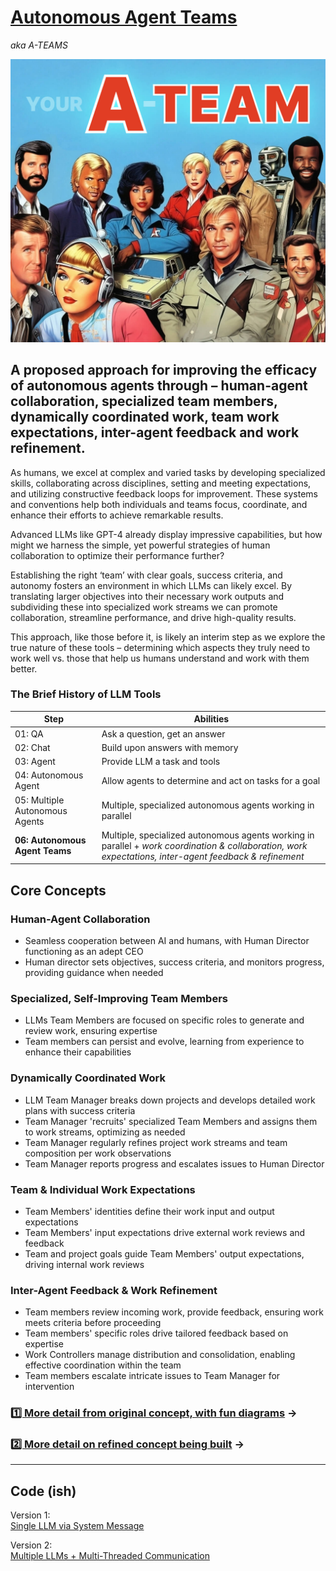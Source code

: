 # [Autonomous Agent Teams](/a-team.md) 
*aka A-TEAMS*

![A-Teams Illustration](/a-team.jpg)

## A proposed approach for improving the efficacy of autonomous agents through – human-agent collaboration, specialized team members, dynamically coordinated work, team work expectations, inter-agent feedback and work refinement.

As humans, we excel at complex and varied tasks by developing specialized skills, collaborating across disciplines, setting and meeting expectations, and utilizing constructive feedback loops for improvement. These systems and conventions help both individuals and teams focus, coordinate, and enhance their efforts to achieve remarkable results.

Advanced LLMs like GPT-4 already display impressive capabilities, but how might we harness the simple, yet powerful strategies of human collaboration to optimize their performance further?

Establishing the right ‘team’ with clear goals, success criteria, and autonomy fosters an environment in which LLMs can likely excel. By translating larger objectives into their necessary work outputs and subdividing these into specialized work streams we can promote collaboration, streamline performance, and drive high-quality results.

This approach, like those before it, is likely an interim step as we explore the true nature of these tools – determining which aspects they truly need to work well vs. those that help us humans understand and work with them better.

### The Brief History of LLM Tools


| Step | Abilities |
|---|---|
| 01: QA | Ask a question, get an answer |
| 02: Chat | Build upon answers with memory |
| 03: Agent | Provide LLM a task and tools |
| 04: Autonomous Agent | Allow agents to determine and act on tasks for a goal |
| 05: Multiple Autonomous Agents | Multiple, specialized autonomous agents working in parallel |
| **06: Autonomous Agent Teams** | Multiple, specialized autonomous agents working in parallel + *work coordination & collaboration, work expectations, inter-agent feedback & refinement* |


## Core Concepts

### Human-Agent Collaboration

- Seamless cooperation between AI and humans, with Human Director functioning as an adept CEO
- Human director sets objectives, success criteria, and monitors progress, providing guidance when needed

### Specialized, Self-Improving Team Members

- LLMs Team Members are focused on specific roles to generate and review work, ensuring expertise
- Team members can persist and evolve, learning from experience to enhance their capabilities

### Dynamically Coordinated Work

- LLM Team Manager breaks down projects and develops detailed work plans with success criteria
- Team Manager 'recruits' specialized Team Members and assigns them to work streams, optimizing as needed
- Team Manager regularly refines project work streams and team composition per work observations
- Team Manager reports progress and escalates issues to Human Director

### Team & Individual Work Expectations

- Team Members' identities define their work input and output expectations
- Team Members' input expectations drive external work reviews and feedback
- Team and project goals guide Team Members' output expectations, driving internal work reviews

### Inter-Agent Feedback & Work Refinement

- Team members review incoming work, provide feedback, ensuring work meets criteria before proceeding
- Team members' specific roles drive tailored feedback based on expertise
- Work Controllers manage distribution and consolidation, enabling effective coordination within the team
- Team members escalate intricate issues to Team Manager for intervention

### [1️⃣ More detail from original concept, with fun diagrams](https://claytonfarr.com/a-team)  &rarr;

### [2️⃣ More detail on refined concept being built](/a-team.md)  &rarr;

---

## Code (ish)

Version 1:  
[Single LLM via System Message](/01_single-llm/README.md)

Version 2:  
[Multiple LLMs + Multi-Threaded Communication](/02_multiple-llms/README.md)
